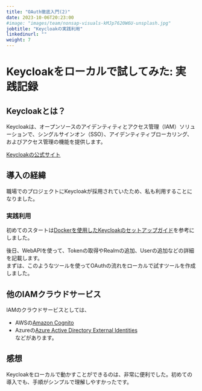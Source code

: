 ```yaml
---
title: "OAuth徹底入門(2)"
date: 2023-10-06T20:23:00
#image: "images/team/nonsap-visuals-kMJp7620W6U-unsplash.jpg"
jobtitle: "Keycloakの実践利用"
linkedinurl: ""
weight: 7
---
```


# Keycloakをローカルで試してみた: 実践記録

## Keycloakとは？

Keycloakは、オープンソースのアイデンティティとアクセス管理（IAM）ソリューションで、シングルサインオン（SSO）、アイデンティティブローカリング、およびアクセス管理の機能を提供します。

[Keycloakの公式サイト](https://www.keycloak.org/)

## 導入の経緯

職場でのプロジェクトにKeycloakが採用されていたため、私も利用することになりました。

### 実践利用

初めてのスタートは[Dockerを使用したKeycloakのセットアップガイド](https://www.keycloak.org/getting-started/getting-started-docker)を参考にしました。

後日、WebAPIを使って、Tokenの取得やRealmの追加、Userの追加などの詳細を記載します。  
まずは、このようなツールを使ってOAuthの流れをローカルで試すツールを作成しました。

## 他のIAMクラウドサービス

IAMのクラウドサービスとしては、  

- AWSの[Amazon Cognito](https://aws.amazon.com/jp/cognito/)
- Azureの[Azure Active Directory External Identities](https://azure.microsoft.com/ja-jp/products/active-directory-external-identities)  
などがあります。

## 感想

Keycloakをローカルで動かすことができるのは、非常に便利でした。初めての導入でも、手順がシンプルで理解しやすかったです。
